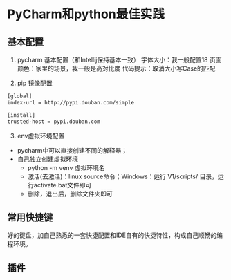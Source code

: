 # PyCharm和python最佳实践

## 基本配置
1. pycharm 基本配置（和Intellij保持基本一致）
字体大小：我一般配置18
页面颜色：家里的场景，我一般是高对比度
代码提示：取消大小写Case的匹配

2. pip 镜像配置
````xml
[global]
index-url = http://pypi.douban.com/simple

[install]
trusted-host = pypi.douban.com

````
3. env虚拟环境配置

- pycharm中可以直接创建不同的解释器；
- 自己独立创建虚拟环境
    - python -m venv 虚拟环境名
    - 激活(去激活)：linux source命令；Windows：运行 V1/scripts/ 目录，运行activate.bat文件即可
    - 删除，退出后，删除文件夹即可
## 常用快捷键
好的键盘，加自己熟悉的一套快捷配置和IDE自有的快捷特性，构成自己顺畅的编程环境。

## 插件



